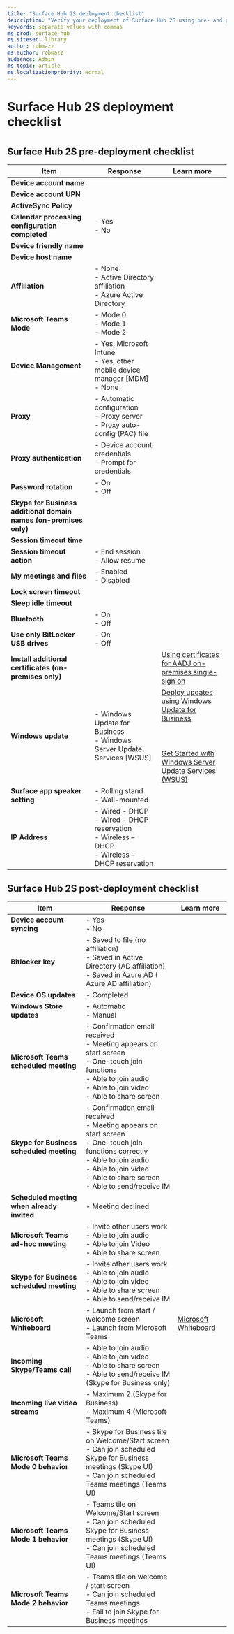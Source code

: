 ```yaml
---
title: "Surface Hub 2S deployment checklist"
description: "Verify your deployment of Surface Hub 2S using pre- and post-deployment checklists."
keywords: separate values with commas
ms.prod: surface-hub
ms.sitesec: library
author: robmazz
ms.author: robmazz
audience: Admin
ms.topic: article
ms.localizationpriority: Normal
---
```


# Surface Hub 2S deployment checklist

#  
## Surface Hub 2S pre-deployment checklist
| **Item**                                                          | **Response**                                                                                       | **Learn more**                                                                                                                                                                                                                                                                                                                                                    |
| ----------------------------------------------------------------- | -------------------------------------------------------------------------------------------------- | ----------------------------------------------------------------------------------------------------------------------------------------------------------------------------------------------------------------------------------------------------------------------------------------------------------------------------------------------------------------- |
| **Device account name**                                           |                                                                                                    |                                                                                                                                                                                                                                                                                                                                                                   |
| **Device account UPN**                                            |                                                                                                    |                                                                                                                                                                                                                                                                                                                                                                   |
| **ActiveSync Policy**                                             |                                                                                                    |                                                                                                                                                                                                                                                                                                                                                                   |
| **Calendar processing configuration completed**                   | - Yes<br>- No                                                                                      |                                                                                                                                                                                                                                                                                                                                                                   |
| **Device friendly name**                                          |                                                                                                    |                                                                                                                                                                                                                                                                                                                                                                   |
| **Device host name**                                              |                                                                                                    |                                                                                                                                                                                                                                                                                                                                                                   |
| **Affiliation**                                                   | - None<br>- Active Directory affiliation<br>- Azure Active Directory                               |                                                                                                                                                                                                                                                                                                                                                                   |
| **Microsoft Teams Mode**                                          | - Mode 0<br>- Mode 1<br>- Mode 2                                                                   |                                                                                                                                                                                                                                                                                                                                                                   |
| **Device Management**                                             | - Yes, Microsoft Intune<br>- Yes, other mobile device manager [MDM]<br>- None                      |                                                                                                                                                                                                                                                                                                                                                                   |
| **Proxy**                                                         | - Automatic configuration<br>- Proxy server<br>- Proxy auto-config (PAC) file                      |                                                                                                                                                                                                                                                                                                                                                                   |
| **Proxy authentication**                                          | - Device account credentials<br>- Prompt for credentials                                           |                                                                                                                                                                                                                                                                                                                                                                   |
| **Password rotation**                                             | - On<br>- Off                                                                                      |                                                                                                                                                                                                                                                                                                                                                                   |
| **Skype for Business additional domain names (on-premises only)** |                                                                                                    |                                                                                                                                                                                                                                                                                                                                                                   |
| **Session timeout time**                                          |                                                                                                    |                                                                                                                                                                                                                                                                                                                                                                   |
| **Session timeout action**                                        | - End session<br>- Allow resume                                                                    |                                                                                                                                                                                                                                                                                                                                                                   |
| **My meetings and files**                                         | - Enabled<br>- Disabled                                                                            |                                                                                                                                                                                                                                                                                                                                                                   |
| **Lock screen timeout**                                           |                                                                                                    |                                                                                                                                                                                                                                                                                                                                                                   |
| **Sleep idle timeout**                                            |                                                                                                    |                                                                                                                                                                                                                                                                                                                                                                   |
| **Bluetooth**                                                     | - On<br>- Off                                                                                      |                                                                                                                                                                                                                                                                                                                                                                   |
| **Use only BitLocker USB drives**                                 | - On<br>- Off                                                                                      |                                                                                                                                                                                                                                                                                                                                                                   |
| **Install additional certificates (on-premises only)**            |                                                                                                    | [Using certificates for AADJ on-premises single-sign on](https://docs.microsoft.com/en-us/windows/security/identity-protection/hello-for-business/hello-hybrid-aadj-sso-cert)                                                                                                                                                                                     |
| **Windows update**                                                | - Windows Update for Business<br>- Windows Server Update Services [WSUS]                           | [Deploy updates using Windows Update for Business](https://docs.microsoft.com/en-us/windows/deployment/update/waas-manage-updates-wufb)<br> <br> <br> <br>[Get Started with Windows Server Update Services (WSUS)](https://docs.microsoft.com/en-us/windows-server/administration/windows-server-update-services/get-started/windows-server-update-services-wsus) |
| **Surface app speaker setting**                                   | - Rolling stand<br>- Wall-mounted                                                                  |                                                                                                                                                                                                                                                                                                                                                                   |
| **IP Address**                                                    | - Wired - DHCP<br>- Wired - DHCP reservation<br>- Wireless – DHCP<br>- Wireless – DHCP reservation |                                                                                                                                                                                                                                                                                                                                                                   |

 

## Surface Hub 2S post-deployment checklist

 

| **Item**                                   | **Response**                                                                                                                                                                                                      | **Learn more**                                            |
| ------------------------------------------ | ----------------------------------------------------------------------------------------------------------------------------------------------------------------------------------------------------------------- | --------------------------------------------------------- |
| **Device account syncing**                 | - Yes<br>- No                                                                                                                                                                                                     |                                                           |
| **Bitlocker key**                          | - Saved to file (no affiliation)<br>- Saved in Active Directory (AD affiliation)<br>- Saved in Azure AD ( Azure AD affiliation)                                                                                   |                                                           |
| **Device OS updates**                      | - Completed                                                                                                                                                                                                       |                                                           |
| **Windows Store updates**                  | - Automatic<br>- Manual                                                                                                                                                                                           |                                                           |
| **Microsoft Teams scheduled meeting**      | - Confirmation email received<br>- Meeting appears on start screen<br>- One-touch join functions<br>- Able to join audio<br>- Able to join video<br>- Able to share screen                                        |                                                           |
| **Skype for Business scheduled meeting**   | - Confirmation email received<br>- Meeting appears on start screen<br>- One-touch join functions correctly<br>- Able to join audio<br>- Able to join video<br>- Able to share screen<br>- Able to send/receive IM |                                                           |
| **Scheduled meeting when already invited** | - Meeting declined                                                                                                                                                                                                |                                                           |
| **Microsoft Teams ad-hoc meeting**         | - Invite other users work<br>- Able to join audio<br>- Able to join Video<br>- Able to share screen                                                                                                               |                                                           |
| **Skype for Business scheduled meeting**   | - Invite other users work<br>- Able to join audio<br>- Able to join video<br>- Able to share screen<br>- Able to send/receive IM                                                                                  |                                                           |
| **Microsoft Whiteboard**                   | - Launch from start / welcome screen<br>- Launch from Microsoft Teams                                                                                                                                             | [Microsoft Whiteboard](https://whiteboard.microsoft.com/) |
| **Incoming Skype/Teams call**              | - Able to join audio<br>- Able to join video<br>- Able to share screen<br>- Able to send/receive IM (Skype for Business only)                                                                                     |                                                           |
| **Incoming live video streams**            | - Maximum 2 (Skype for Business)<br>- Maximum 4 (Microsoft Teams)                                                                                                                                                 |                                                           |
| **Microsoft Teams Mode 0 behavior**        | - Skype for Business tile on Welcome/Start screen<br>- Can join scheduled Skype for Business meetings (Skype UI)<br>- Can join scheduled Teams meetings (Teams UI)                                                |                                                           |
| **Microsoft Teams Mode 1 behavior**        | - Teams tile on Welcome/Start screen<br>- Can join scheduled Skype for Business meetings (Skype UI)<br>- Can join scheduled Teams meetings (Teams UI)                                                             |                                                           |
| **Microsoft Teams Mode 2 behavior**        | - Teams tile on welcome / start screen<br>- Can join scheduled Teams meetings<br>- Fail to join Skype for Business meetings                                                                                       |                                                           |

 
 



